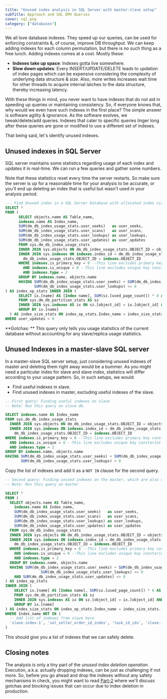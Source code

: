```yaml
---
title: "Unused index analysis in SQL Server with master-slave setup"
subTitle: Approach and SQL DMV Queries
cover: sql.png
category: ["databases"]
---
```



We all love database indexes. They speed up our queries, can be used for enforcing constraints &, of course, improve DB throughput. 
We can keep adding indexes for each column permutation, but there is no such thing as a free lunch. Adding indexes comes at a cost. Mostly these:
* **Indexes take up space**: Indexes gotta live somewhere. 
* **Slow down updates**: Every INSERT/UPDATE/DELETE leads to updation of index pages which can be expensive considering the complexity of underlying data structure & size. Also, more writes increases wait time for other threads to acquire internal latches to the data structure, thereby increasing latency. 

With these things in mind, you never want to have indexes that do not aid in speeding up queries or maintaining consistency. So, if everyone knows that, why would we even have such indexes in the first place? The simple answer is software agility & ignorance.
As the software evolves, we tweak/delete/add queries. Indexes that cater to specific queries linger long after these queries are gone or modified to use a different set of indexes.

That being said, let's identify unused indexes.

## Unused indexes in SQL Server
SQL server maintains some statistics regarding usage of each index and updates it in real-time. We can run a few queries and gather some numbers.

Note that these statistics reset every time the server restarts. So make sure the server is up for a reasonable time for your analysis to be accurate, or you'll end up deleting an index that is useful but wasn't used in your analysis period.

```sql
--- Find Unused index in a SQL Server Database with allocated index size
SELECT *  
FROM (  
      SELECT objects.name AS Table_name,  
      indexes.name AS Index_name,  
      SUM(dm_db_index_usage_stats.user_seeks)   as user_seeks,  
      SUM(dm_db_index_usage_stats.user_scans)   as user_scans,  
      SUM(dm_db_index_usage_stats.user_lookups) as user_lookups,  
      SUM(dm_db_index_usage_stats.user_updates) as user_updates  
      FROM sys.dm_db_index_usage_stats  
      INNER JOIN sys.objects ON dm_db_index_usage_stats.OBJECT_ID = objects.OBJECT_ID  
      INNER JOIN sys.indexes ON indexes.index_id = dm_db_index_usage_stats.index_id AND  
        dm_db_index_usage_stats.OBJECT_ID = indexes.OBJECT_ID  
      WHERE indexes.is_primary_key = 0 --This line excludes primary key constarint  
        AND indexes.is_unique = 0 --This line excludes unique key constarint  
        AND indexes.type = 2  
      GROUP BY indexes.name, objects.name  
      HAVING SUM(dm_db_index_usage_stats.user_seeks) + SUM(dm_db_index_usage_stats.user_scans) +  
             SUM(dm_db_index_usage_stats.user_lookups) <= 0  
) AS index_op_stats INNER JOIN (  
      SELECT ix.[name] AS [Index name], SUM(sz.[used_page_count]) * 8 AS [Index size (KB)]  
      FROM sys.dm_db_partition_stats AS sz  
      INNER JOIN sys.indexes AS ix ON sz.[object_id] = ix.[object_id] AND sz.[index_id] = ix.[index_id]  
      GROUP BY ix.[name]  
  ) AS index_size_stats ON index_op_stats.Index_name = index_size_stats.[Index name]  
WHERE user_updates > 0
```

**Gotchas: ** This query only tells you usage statistics of the current database without accounting for any slave/replica usage statistics.

## Unused Indexes in a master-slave SQL server

In a master-slave SQL server setup, just considering unused indexes of master and deleting them right away would be a bummer. As you might need a particular index for slave and slave index, statistics will differ according to your usage pattern.
So, in such setups, we would:
* Find useful indexes in slave.
* Find unused indexes in master, excluding useful indexes of the slave.

```sql
-- First query: Finding useful indexes on slave
-- Note: Run this query on slave db.

SELECT indexes.name AS Index_name
FROM sys.dm_db_index_usage_stats  
  INNER JOIN sys.objects ON dm_db_index_usage_stats.OBJECT_ID = objects.OBJECT_ID  
  INNER JOIN sys.indexes ON indexes.index_id = dm_db_index_usage_stats.index_id AND  
    dm_db_index_usage_stats.OBJECT_ID = indexes.OBJECT_ID  
WHERE indexes.is_primary_key = 0 --This line excludes primary key constarint  
  AND indexes.is_unique = 0 --This line excludes unique key constarint  
  AND indexes.type = 2  
GROUP BY indexes.name, objects.name  
HAVING SUM(dm_db_index_usage_stats.user_seeks) + SUM(dm_db_index_usage_stats.user_scans) +  
       SUM(dm_db_index_usage_stats.user_lookups) > 0
```

Copy the list of indexes and add it as a `NOT IN` clause for the second query.

```sql
-- Second query: Finding unused indexes on the master, which are also unused in slave.
-- Note: Run this query on master

SELECT *  
FROM (  
  SELECT objects.name AS Table_name,  
    indexes.name AS Index_name,  
    SUM(dm_db_index_usage_stats.user_seeks)   as user_seeks,  
    SUM(dm_db_index_usage_stats.user_scans)   as user_scans,  
    SUM(dm_db_index_usage_stats.user_lookups) as user_lookups,  
    SUM(dm_db_index_usage_stats.user_updates) as user_updates  
  FROM sys.dm_db_index_usage_stats  
  INNER JOIN sys.objects ON dm_db_index_usage_stats.OBJECT_ID = objects.OBJECT_ID  
  INNER JOIN sys.indexes ON indexes.index_id = dm_db_index_usage_stats.index_id AND  
    dm_db_index_usage_stats.OBJECT_ID = indexes.OBJECT_ID  
  WHERE indexes.is_primary_key = 0 --This line excludes primary key constarint  
    AND indexes.is_unique = 0 --This line excludes unique key constarint  
    AND indexes.type = 2  
  GROUP BY indexes.name, objects.name  
  HAVING SUM(dm_db_index_usage_stats.user_seeks) + SUM(dm_db_index_usage_stats.user_scans) +  
                SUM(dm_db_index_usage_stats.user_lookups) <= 0  
    AND SUM(dm_db_index_usage_stats.user_updates) <> 0  
) AS index_op_stats  
INNER JOIN (  
    SELECT ix.[name] AS [Index name], SUM(sz.[used_page_count]) * 8 AS [Index size (KB)]  
    FROM sys.dm_db_partition_stats AS sz  
    INNER JOIN sys.indexes AS ix ON sz.[object_id] = ix.[object_id] AND sz.[index_id] = ix.[index_id]  
    GROUP BY ix.[name]  
) AS index_size_stats ON index_op_stats.Index_name = index_size_stats.[Index name]  
WHERE Index_name NOT IN (
  -- Add list of indexes from slave here
  'slave-index-1', 'sol_seller_order_id_index', 'task_id_idx', 'slave-index-2'  
)
```
This should give you a list of indexes that we can safely delete.

## Closing notes
The analysis is only a tiny part of the *unused index deletion operation*. 
Execution, a.k.a. actually dropping indexes, can be just as challenging if not more. So, before you go ahead and drop the indexes without any safety mechanisms in check, you might want to read [Part-2](/sql-server-dropping-indexes-in-production-env/) where we'll discuss gotchas and blocking issues that can occur due to index deletion in production.
